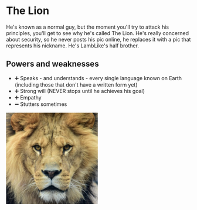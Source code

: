 # The Lion 

He's known as a normal guy, but the moment you'll try to attack his principles, you'll get to see why he's called The Lion. He's really concerned about security, so he never posts his pic online, he replaces it with a pic that represents his nickname. He's LambLike's half brother.

## Powers and weaknesses

- ➕ Speaks - and understands - every single language known on Earth (including those that don't have a written form yet)
- ➕ Strong will (NEVER stops until he achieves his goal)
- ➕ Empathy
- ➖ Stutters sometimes

[<img src="../Images/LionMan.jpg" width="250"/>](../Images/LionMan.jpg)